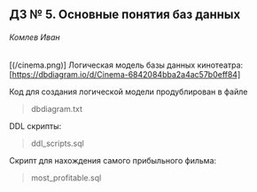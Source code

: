 ## ДЗ № 5. Основные понятия баз данных
###### Комлев Иван

[(/cinema.png)]
Логическая модель базы данных кинотеатра:
[https://dbdiagram.io/d/Cinema-6842084bba2a4ac57b0eff84]

Код для создания логической модели продублирован в файле
> dbdiagram.txt

DDL скрипты:
> ddl_scripts.sql

Скрипт для нахождения самого прибыльного фильма:
> most_profitable.sql